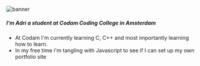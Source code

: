 ![banner](https://i.imgur.com/yQdXzmb.jpeg)

##### I’m Adri a student at Codam Coding College in Amsterdam 
  - At Codam I'm currently learning C, C++ and most importantly learning how to learn.
  - In my free time i'm tangling with Javascript to see if I can set up my own portfolio site

<!--
**arommers/arommers** is a ✨ _special_ ✨ repository because its `README.md` (this file) appears on your GitHub profile.

Here are some ideas to get you started:

- 🔭 I’m currently working on ...
## 🌱 I’m currently learning C
- 👯 I’m looking to collaborate on ...
- 🤔 I’m looking for help with ...
- 💬 Ask me about ...
- 📫 How to reach me: ...
- 😄 Pronouns: ...
- ⚡ Fun fact: ...
-->

